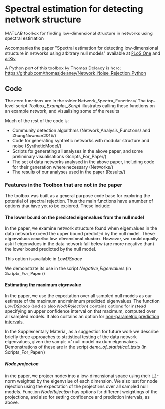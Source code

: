 Spectral estimation for detecting network structure
============================

MATLAB toolbox for finding low-dimensional structure in networks using spectral estimation

Accompanies the paper "Spectral estimation for detecting low-dimensional structure in networks using arbitrary null models" available at [PLoS One](https://doi.org/10.1371/journal.pone.0254057) and [arXiv](https://arxiv.org/abs/1901.04747)

A Python port of this toolbox by Thomas Delaney is here: https://github.com/thomasjdelaney/Network_Noise_Rejection_Python

## Code
The core functions are in the folder Network_Spectra_Functions/
The top-level script *Toolbox_Examples_Script* illustrates calling these functions on an example network, and visualising some of the results

Much of the rest of the code is:
* Community detection algorithms (Network_Analysis_Functions/ and ZhangNewman2015/)
* Code for generating synthetic networks with modular structure and noise (SyntheticModel/)
* Scripts for generating all analyses in the above paper, and some preliminary visualisations (Scripts_For_Paper/)
* The set of data networks analysed in the above paper, including code for their generation where necessary (Networks/)
* The results of our analyses used in the paper (Results/)

### Features in the Toolbox that are not in the paper
The toolbox was built as a general purpose code base for exploring the potential of spectral rejection. Thus the main functions have a number of options that have yet to be explored. These include:

#### The lower bound on the predicted eigenvalues from the null model
In the paper, we examine network structure found when eigenvalues in the data network exceed the upper bound predicted by the null model. These eigenvalues describe low-dimensional clusters. However, we could equally ask if eigenvalues in the data network fall below (are more negative than) the lower bound predicted by the null model.

This option is available in _LowDSpace_

We demonstrate its use in the script *Negative_Eigenvalues* (in Scripts_For_Paper/)

#### Estimating the maximum eigenvalue
In the paper, we use the expectation over all sampled null models as our estimate of the maximum and minimum predicted eigenvalues. The function _LowDSpace_ (and so also _NodeRejection_) contains options for instead specifying an upper confidence interval on that maximum, computed over all sampled models. It also contains an option for [non-parametric prediction intervals](https://en.wikipedia.org/wiki/Prediction_interval). 

In the Supplementary Material, as a suggestion for future work we describe briefly three approaches to statistical testing of the data network eigenvalues, given the sample of null model maxium eigenvalues. Demonstrations of these are in the script *demo_of_statistical_tests* (in Scripts_For_Paper/)

##### Node projection
In the paper, we project nodes into a low-dimensional space using their L2-norm weighted by the eigenvalue of each dimension. We also test for node rejection using the expectation of the projections over all sampled null models. Function _NodeRejection_ has options for different weightings of the projections, and also for setting confidence and prediction intervals, as above.


